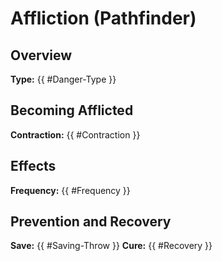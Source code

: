 # Affliction (Pathfinder)

## Overview
**Type:** {{ #Danger-Type }}


## Becoming Afflicted
**Contraction:** {{ #Contraction }}


## Effects
**Frequency:** {{ #Frequency }}


## Prevention and Recovery
**Save:** {{ #Saving-Throw }}
**Cure:** {{ #Recovery }}

